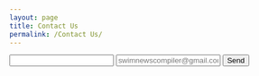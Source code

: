 ```yaml
---
layout: page
title: Contact Us
permalink: /Contact Us/
---
```

<form action="https://formspree.io/swimnewscompiler@gmail.com"
      method="POST">
    <input type="text" name="name">
    <input type="text" name="_replyto" placeholder="swimnewscompiler@gmail.com"/>
    <input type="submit" value="Send">
    <input type="hidden" name="_next" value="//jonnyphresh.github.io/thanks"/>
    <input type="hidden" name="_subject" value="Thank you for reaching out" />
    <input type="text" name="_gotcha" style="display:none" />
</form>

